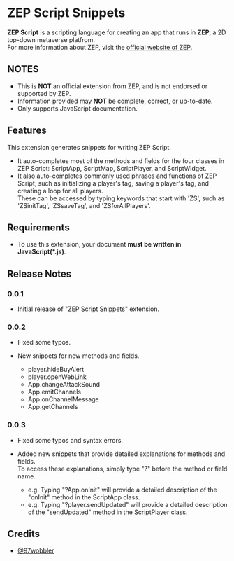 # ZEP Script Snippets

**ZEP Script** is a scripting language for creating an app that runs in **ZEP**, a 2D top-down metaverse platfrom.<br>
For more information about ZEP, visit the [official website of ZEP](https://zep.us/home/landing).

## NOTES

* This is **NOT** an official extension from ZEP, and is not endorsed or supported by ZEP.
* Information provided may **NOT** be complete, correct, or up-to-date.
* Only supports JavaScript documentation.

## Features

This extension generates snippets for writing ZEP Script.

* It auto-completes most of the methods and fields for the four classes in ZEP Script: ScriptApp, ScriptMap, ScriptPlayer, and ScriptWidget.
* It also auto-completes commonly used phrases and functions of ZEP Script, such as initializing a player's tag, saving a player's tag, and creating a loop for all players. <br>These can be accessed by typing keywords that start with 'ZS', such as 'ZSinitTag', 'ZSsaveTag', and 'ZSforAllPlayers'.

## Requirements

- To use this extension, your document **must be written in JavaScript(*.js)**.

## Release Notes

### 0.0.1

* Initial release of "ZEP Script Snippets" extension.

### 0.0.2

* Fixed some typos.
* New snippets for new methods and fields.

    * player.hideBuyAlert
    * player.openWebLink
    * App.changeAttackSound
    * App.emitChannels
    * App.onChannelMessage
    * App.getChannels

### 0.0.3

* Fixed some typos and syntax errors.
* Added new snippets that provide detailed explanations for methods and fields.<br>
To access these explanations, simply type "?" before the method or field name.

    * e.g. Typing "?App.onInit" will provide a detailed description of the "onInit" method in the ScriptApp class.
    * e.g. Typing "?player.sendUpdated" will provide a detailed description of the "sendUpdated" method in the ScriptPlayer class.

## Credits

* [@97wobbler](https://github.com/97wobbler)